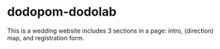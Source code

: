 dodopom-dodolab
===============

This is a wedding website includes 3 sections in a page: 
intro, (direction) map, and registration form.
